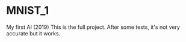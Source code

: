 # MNIST_1
My first AI (2019)
This is the full project. 
After some tests, it's not very accurate but it works.
